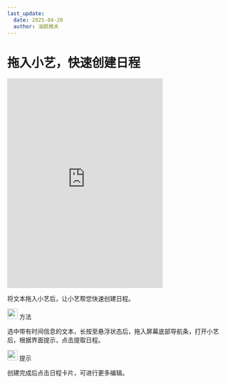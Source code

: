 ```yaml
---
last_update:
  date: 2025-04-20
  author: 油腻樵夫
---
```


# 拖入小艺，快速创建日程

<iframe src="https://tips-p01-drcn.dbankcdn.cn/MODEL/EMUI/C00B030/resource/card/202512031Znvtc/zh-cn/image/video/20005937_f001_AIschedule.mp4#toolbar=0" scrolling="no" border="0" frameborder="no" framespacing="0" allowfullscreen="true" width="360" height="486"> </iframe>

将文本拖入小艺后，让小艺帮您快速创建日程。

<img src="https://tips-p01-drcn.dbankcdn.cn/MODEL/EMUI/C00B030/resource/card/202503041becsx/zh-cn/image/common/buttons/fig_method.png" width="24" height="24"/> 方法

选中带有时间信息的文本，长按至悬浮状态后，拖入屏幕底部导航条，打开小艺后，根据界面提示，点击提取日程。

<img src="https://tips-p01-drcn.dbankcdn.cn/MODEL/EMUI/C00B030/resource/card/202508300vZjQz/zh-cn/image/common/buttons/fig_tips.png" width="24" height="24"/> 提示

创建完成后点击日程卡片，可进行更多编辑。


